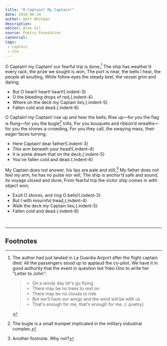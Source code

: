 ```yaml
---
title: "O Captain! My Captain!"
date: 2018-08-24
author: Walt Whitman
description: 
editor: Alex Gil
source: Poetry Foundation
canoncial: 
tags: 
 - captain
 - ole
---
```


O Captain! my Captain! our fearful trip is done;[^fn1]
The ship has weather’d every rack, the prize we sought is won,
The port is near, the bells I hear, the people all exulting,
While follow eyes the steady keel, the vessel grim and daring;
- But O heart! heart! heart!{.indent-3}
- O the bleeding drops of red,{.indent-4}
- Where on the deck my Captain lies,{.indent-5}
- Fallen cold and dead.{.indent-6}

O Captain! my Captain! rise up and hear the bells;
Rise up—for you the flag is flung—for you the bugle[^fn2] trills,
For you bouquets and ribbon’d wreaths—for you the shores a-crowding,
For you they call, the swaying mass, their eager faces turning;
- Here Captain! dear father!{.indent-3}
- This arm beneath your head!{.indent-4}
- It is some dream that on the deck,{.indent-5}
- You’ve fallen cold and dead.{.indent-6}

My Captain does not answer, his lips are pale and still,[^fn3]
My father does not feel my arm, he has no pulse nor will,
The ship is anchor’d safe and sound, its voyage closed and done,
From fearful trip the victor ship comes in with object won;
- Exult O shores, and ring O bells!{.indent-3}
- But I with mournful tread,{.indent-4}
- Walk the deck my Captain lies,{.indent-5}
- Fallen cold and dead.{.indent-6}



<br>

---

## Footnotes

[^fn1]:

	The author had just landed in La Guardia Airport after the flight captain died. All the passengers stood up to applaud the co-pilot. We have it in good authority that the event in question led Yoko Ono to write her "Letter to John":

	> - On a windy day let's go flying
	> - There may be no trees to rest on
	> - There may be no clouds to ride
	> - But we'll have our wings and the wind will be with us
	> - That's enough for me, that's enough for me.
	{:.poetry}

[^fn2]: The bugle is a small trumpet implicated in the military industrial complex.

[^fn3]: Another footnote. Why not?

